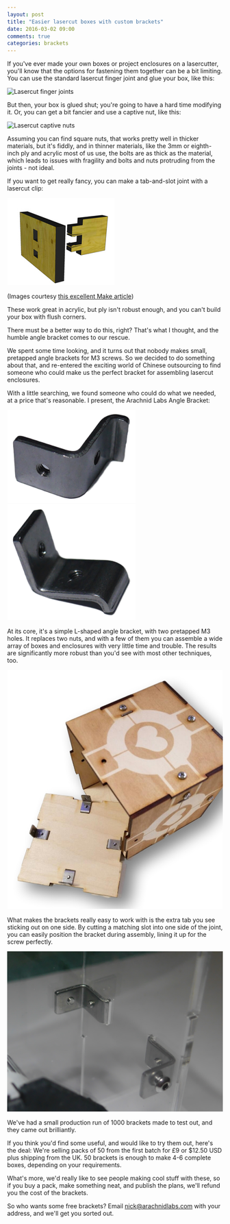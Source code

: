 ```yaml
---
layout: post
title: "Easier lasercut boxes with custom brackets"
date: 2016-03-02 09:00
comments: true
categories: brackets
---
```

If you've ever made your own boxes or project enclosures on a lasercutter, you'll know that the options for fastening them together can be a bit limiting. You can use the standard lasercut finger joint and glue your box, like this:

![Lasercut finger joints](http://i0.wp.com/cdn.makezine.com/uploads/2012/04/regular-and-biased-box-corners.png?zoom=2&resize=580%2C246)

But then, your box is glued shut; you're going to have a hard time modifying it. Or, you can get a bit fancier and use a captive nut, like this:

![Lasercut captive nuts](http://i0.wp.com/cdn.makezine.com/uploads/2012/04/biased-box-corner-with-pettis-joints.png?zoom=2&resize=580%2C489)

Assuming you can find square nuts, that works pretty well in thicker materials, but it's fiddly, and in thinner materials, like the 3mm or eighth-inch ply and acrylic most of us use, the bolts are as thick as the material, which leads to issues with fragility and bolts and nuts protruding from the joints - not ideal.

If you want to get really fancy, you can make a tab-and-slot joint with a lasercut clip:

![Tab and slot joint](/images/tab-and-slot.jpg)

(Images courtesy [this excellent Make article](http://makezine.com/2012/04/13/cnc-panel-joinery-notebook/))

These work great in acrylic, but ply isn't robust enough, and you can't build your box with flush corners.

There must be a better way to do this, right? That's what I thought, and the humble angle bracket comes to our rescue.

We spent some time looking, and it turns out that nobody makes small, pretapped angle brackets for M3 screws. So we decided to do something about that, and re-entered the exciting world of Chinese outsourcing to find someone who could make us the perfect bracket for assembling lasercut enclosures.

With a little searching, we found someone who could do what we needed, at a price that's reasonable. I present, the Arachnid Labs Angle Bracket:

<img src="/images/brackets-1-side.png" width="300" alt="Angle bracket">
<img src="/images/brackets-1-top.png" width="300" alt="Angle bracket top">

At its core, it's a simple L-shaped angle bracket, with two pretapped M3 holes. It replaces two nuts, and with a few of them you can assemble a wide array of boxes and enclosures with very little time and trouble. The results are significantly more robust than you'd see with most other techniques, too.

<img src="/images/companion-cube-box.jpeg" width="580" alt="Companion cube lasercut box">

What makes the brackets really easy to work with is the extra tab you see sticking out on one side. By cutting a matching slot into one side of the joint, you can easily position the bracket during assembly, lining it up for the screw perfectly.

<img src="/images/brackets-example-3.JPG" width="580" alt="Example bracket installation">

We've had a small production run of 1000 brackets made to test out, and they came out brilliantly.

If you think you'd find some useful, and would like to try them out, here's the deal: We're selling packs of 50 from the first batch for £9 or $12.50 USD plus shipping from the UK. 50 brackets is enough to make 4-6 complete boxes, depending on your requirements.

What's more, we'd really like to see people making cool stuff with these, so if you buy a pack, make something neat, and publish the plans, we'll refund you the cost of the brackets.

So who wants some free brackets? Email nick@arachnidlabs.com with your address, and we'll get you sorted out.
